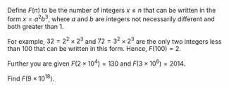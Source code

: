 Define $F(n)$ to be the number of integers $x≤n$ that can be written in the form $x=a^2b^3$, where $a$ and $b$ are integers not necessarily different and both greater than 1.

For example, $32=2^2\times 2^3$  and $72=3^2\times 2^3$ are the only two integers less than $100$ that can be written in this form. Hence, $F(100)=2$.


Further you are given $F(2\times 10^4)=130$ and $F(3\times 10^6)=2014$.


Find $F(9\times 10^{18})$.